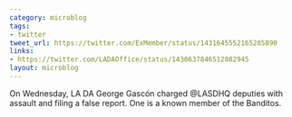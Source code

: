 ```yaml
---
category: microblog
tags:
- twitter
tweet_url: https://twitter.com/ExMember/status/1431645552165285890
links:
- https://twitter.com/LADAOffice/status/1430637846512082945
layout: microblog
---
```

On Wednesday, LA DA George Gascón charged @LASDHQ deputies with assault and filing a false report. One is a known member of the Banditos.
